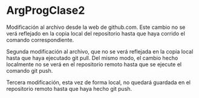 # ArgProgClase2

Modificación al archivo desde la web de github.com. Este cambio no se verá reflejado en la copia local del repositorio hasta que haya corrido el comando correspondiente.

Segunda modificación al archivo, que no se verá reflejada en la copia local hasta que haya ejecutado git pull. Del mismo modo, el cambio hecho localmente no se verá en el repositorio remoto hasta que se ejecute el comando git push.

Tercera modificación, esta vez de forma local, no quedará guardada en el repositorio remoto hasta que haya hecho git push.